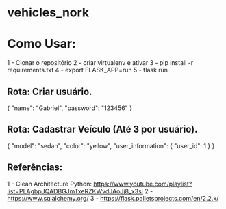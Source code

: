 # vehicles_nork

# Como Usar:
  1 - Clonar o repositório
  2 - criar virtualenv e ativar
  3 - pip install -r requirements.txt
  4 - export FLASK_APP=run
  5 - flask run


## Rota: Criar usuário.

{
	"name": "Gabriel",
	"password": "123456"
}


## Rota: Cadastrar Veículo (Até 3 por usuário).
{
	"model": "sedan",
	"color": "yellow",
	"user_information": {
		"user_id": 1
	}
}

## Referências:
1 - Clean Architecture Python: https://www.youtube.com/playlist?list=PLAgbpJQADBGJmTxeRZKWvdJAoJj8_x3si
2 - https://www.sqlalchemy.org/
3 - https://flask.palletsprojects.com/en/2.2.x/
